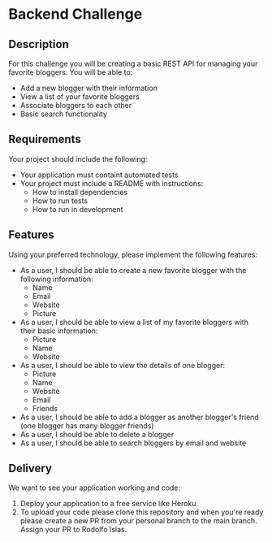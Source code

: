 # Backend Challenge

## Description

For this challenge you will be creating a basic REST API for managing your favorite bloggers. You will be able to:

- Add a new blogger with their information
- View a list of your favorite bloggers
- Associate bloggers to each other
- Basic search functionality

## Requirements

Your project should include the following:

- Your application must containt automated tests
- Your project must include a README with instructions:
  - How to install dependencies
  - How to run tests
  - How to run in development

## Features

Using your preferred technology, please implement the following features:

- As a user, I should be able to create a new favorite blogger with the following information:
  - Name
  - Email
  - Website
  - Picture
- As a user, I should be able to view a list of my favorite bloggers with their basic information:
  - Picture
  - Name
  - Website
- As a user, I should be able to view the details of one blogger:
  - Picture
  - Name
  - Website
  - Email
  - Friends
- As a user, I should be able to add a blogger as another blogger's friend (one blogger has many blogger friends)
- As a user, I should be able to delete a blogger
- As a user, I should be able to search bloggers by email and website

## Delivery

We want to see your application working and code:

1. Deploy your application to a free service like Heroku.
1. To upload your code please clone this repository and when you're ready please create a new PR from your personal branch to the main branch. Assign your PR to Rodolfo Islas.
